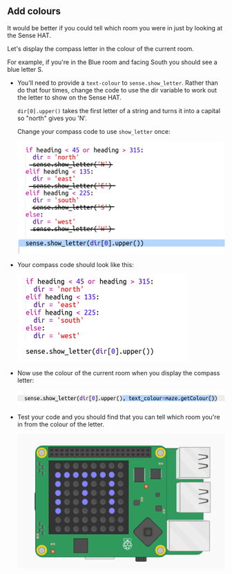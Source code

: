 ## Add colours
It would be better if you could tell which room you were in just by looking at the Sense HAT.

Let's display the compass letter in the colour of the current room.

For example, if you're in the Blue room and facing South you should see a blue letter S.



+ You'll need to provide a `text-colour` to `sense.show_letter`. Rather than do that four times, change the code to use the dir variable to work out the letter to show on the Sense HAT.

    `dir[0].upper()` takes the first letter of a string and turns it into a capital so "north" gives you 'N'.

    Change your compass code to use `show_letter` once:

    ![screenshot](images/compass-upper.png)

+ Your compass code should look like this:

    ![screenshot](images/compass-upper-done.png)

+ Now use the colour of the current room when you display the compass letter:

    ![screenshot](images/compass-colour.png)

+ Test your code and you should find that you can tell which room you're in from the colour of the letter.

    ![screenshot](images/compass-colour-east.png)




